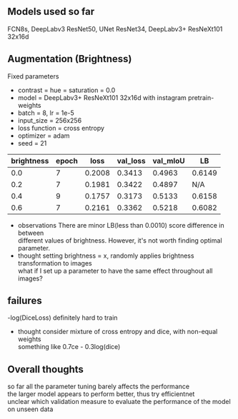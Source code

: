 ## Models used so far
FCN8s, DeepLabv3 ResNet50, UNet ResNet34, DeepLabv3+ ResNeXt101 32x16d

## Augmentation (Brightness)
Fixed parameters
- contrast = hue = saturation = 0.0
- model = DeepLabv3+ ResNeXt101 32x16d with instagram pretrain-weights
- batch = 8, lr = 1e-5
- input_size = 256x256
- loss function = cross entropy
- optimizer = adam
- seed = 21

|brightness|epoch|loss|val_loss|val_mIoU|LB|
|---|---|---|---|---|---|
|0.0|7|0.2008|0.3413|0.4963|0.6149|
|0.2|7|0.1981|0.3422|0.4897|N/A|
|0.4|9|0.1757|0.3173|0.5133|0.6158|
|0.6|7|0.2161|0.3362|0.5218|0.6082|
- observations
There are minor LB(less than 0.0010) score difference in between <br>
different values of brightness. However, it's not worth finding optimal <br>
parameter.<br>
- thought
setting brightness = x, randomly applies brightness transformation to images<br>
what if I set up a parameter to have the same effect throughout all images?

## failures
-log(DiceLoss) 
definitely hard to train <br>
- thought
consider mixture of cross entropy and dice, with non-equal weights <br>
something like 0.7ce - 0.3log(dice)

## Overall thoughts
so far all the parameter tuning barely affects the performance <br>
the larger model appears to perform better, thus try efficientnet <br>
unclear which validation measure to evaluate the performance of the model on unseen data
